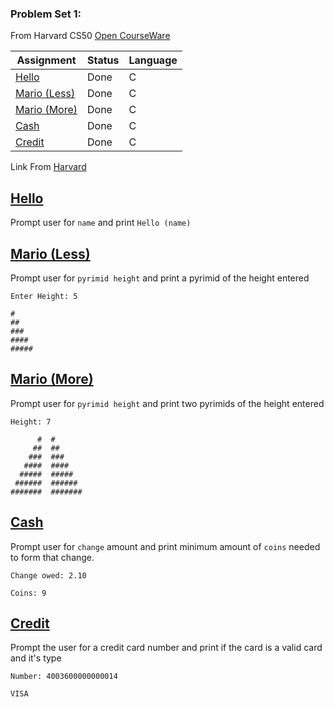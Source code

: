 ### Problem Set 1:
From Harvard CS50 [Open CourseWare](https://cs50.harvard.edu/x/2021/)


| Assignment                   |    Status     |     Language    |
| ---------------------------- | ------------- | --------------- |
| [Hello](https://cs50.harvard.edu/x/2021/psets/1/hello/)                | Done         |         C       | 
| [Mario (Less)](https://cs50.harvard.edu/x/2021/psets/1/mario/less/)                | Done         |         C       |         
| [Mario (More)](https://cs50.harvard.edu/x/2021/psets/1/mario/more/)                | Done         |         C       |
| [Cash](https://cs50.harvard.edu/x/2021/psets/1/cash/)                | Done         |         C       |
| [Credit](https://cs50.harvard.edu/x/2021/psets/1/credit/)                | Done         |         C       |


 Link From [Harvard](https://cs50.harvard.edu/college/2020/fall/psets/)

## [Hello](https://cs50.harvard.edu/x/2021/psets/1/hello/)
Prompt user for `name` and print `Hello (name)`
## [Mario (Less)](https://cs50.harvard.edu/x/2021/psets/1/mario/less/)
Prompt user for `pyrimid height` and print a pyrimid of the height entered
```
Enter Height: 5
```
```
#
##
###
####
#####
```
## [Mario (More)](https://cs50.harvard.edu/x/2021/psets/1/mario/more/)
Prompt user for `pyrimid height` and print two pyrimids of the height entered
```
Height: 7
```
```
      #  #
     ##  ##
    ###  ###
   ####  ####
  #####  #####
 ######  ######
#######  #######
```
## [Cash](https://cs50.harvard.edu/x/2021/psets/1/cash/)
Prompt user for `change` amount and print minimum amount of `coins` needed to form that change.
```
Change owed: 2.10
```
```
Coins: 9
```
## [Credit](https://cs50.harvard.edu/x/2021/psets/1/credit/)
Prompt the user for a credit card number and print if the card is a valid card and it's type
```
Number: 4003600000000014
```
```
VISA
```
